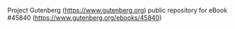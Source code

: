 Project Gutenberg (https://www.gutenberg.org) public repository for eBook #45840 (https://www.gutenberg.org/ebooks/45840)
